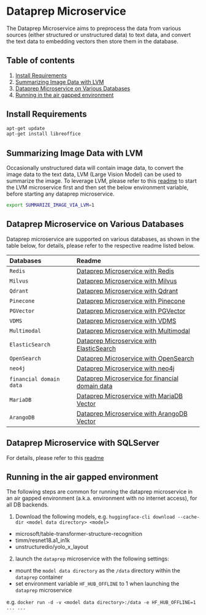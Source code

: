 # Dataprep Microservice

The Dataprep Microservice aims to preprocess the data from various sources (either structured or unstructured data) to text data, and convert the text data to embedding vectors then store them in the database.

## Table of contents

1. [Install Requirements](#install-requirements)
2. [Summarizing Image Data with LVM](#summarizing-image-data-with-lvm)
3. [Dataprep Microservice on Various Databases](#dataprep-microservice-on-various-databases)
4. [Running in the air gapped environment](#running-in-the-air-gapped-environment)

## Install Requirements

```bash
apt-get update
apt-get install libreoffice
```

## Summarizing Image Data with LVM

Occasionally unstructured data will contain image data, to convert the image data to the text data, LVM (Large Vision Model) can be used to summarize the image. To leverage LVM, please refer to this [readme](../lvms/README.md) to start the LVM microservice first and then set the below environment variable, before starting any dataprep microservice.

```bash
export SUMMARIZE_IMAGE_VIA_LVM=1
```

## Dataprep Microservice on Various Databases

Dataprep microservice are supported on various databases, as shown in the table below, for details, please refer to the respective readme listed below.

| Databases               | Readme                                                                   |
| :---------------------- | :----------------------------------------------------------------------- |
| `Redis`                 | [Dataprep Microservice with Redis](src/README_redis.md)                  |
| `Milvus`                | [Dataprep Microservice with Milvus](src/README_milvus.md)                |
| `Qdrant`                | [Dataprep Microservice with Qdrant](src/README_qdrant.md)                |
| `Pinecone`              | [Dataprep Microservice with Pinecone](src/README_pinecone.md)            |
| `PGVector`              | [Dataprep Microservice with PGVector](src/README_pgvector.md)            |
| `VDMS`                  | [Dataprep Microservice with VDMS](src/README_vdms.md)                    |
| `Multimodal`            | [Dataprep Microservice with Multimodal](src/README_multimodal.md)        |
| `ElasticSearch`         | [Dataprep Microservice with ElasticSearch](src/README_elasticsearch.md)  |
| `OpenSearch`            | [Dataprep Microservice with OpenSearch](src/README_opensearch.md)        |
| `neo4j`                 | [Dataprep Microservice with neo4j](src/README_neo4j_llamaindex.md)       |
| `financial domain data` | [Dataprep Microservice for financial domain data](src/README_finance.md) |
| `MariaDB`               | [Dataprep Microservice with MariaDB Vector](src/README_mariadb.md)       |
| `ArangoDB`              | [Dataprep Microservice with ArangoDB Vector](src/README_arangodb.md)     |

## Dataprep Microservice with SQLServer

For details, please refer to this [readme](src/README_sqlserver.md)

## Running in the air gapped environment

The following steps are common for running the dataprep microservice in an air gapped environment (a.k.a. environment with no internet access), for all DB backends.

1. Download the following models, e.g. `huggingface-cli download --cache-dir <model data directory> <model>`

- microsoft/table-transformer-structure-recognition
- timm/resnet18.a1_in1k
- unstructuredio/yolo_x_layout

2. launch the `dataprep` microservice with the following settings:

- mount the `model data directory` as the `/data` directory within the `dataprep` container
- set environment variable `HF_HUB_OFFLINE` to 1 when launching the `dataprep` microservice

e.g. `docker run -d -v <model data directory>:/data -e HF_HUB_OFFLINE=1 ... ...`
